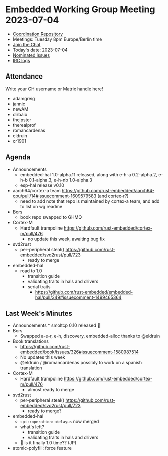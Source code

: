 # Embedded Working Group Meeting 2023-07-04

* [Coordination Repository]
* Meetings: Tuesday 8pm Europe/Berlin time
* [Join the Chat]
* Today's date: 2023-07-04
* [Nominated issues](https://github.com/search?q=org%3Arust-embedded+label%3Anominated+is%3Aopen&type=Issues)
* [IRC logs]

[Coordination Repository]: https://github.com/rust-embedded/wg
[Join the Chat]: https://matrix.to/#/#rust-embedded:matrix.org
[IRC logs]: https://libera.irclog.whitequark.org/rust-embedded/2023-07-04

## Attendance

Write your GH username or Matrix handle here!

* adamgreig
* jannic
* newAM
* dirbaio
* thejpster
* therealprof
* romancardenas
* eldruin
* cr1901

## Agenda

* Announcements
    * embedded-hal 1.0-alpha.11 released, along with e-h-a 0.2-alpha.2, e-h-b 0.1-alpha.3, e-h-nb 1.0-alpha.3
    * esp-hal release v0.10
* aarch64/cortex-a team https://github.com/rust-embedded/aarch64-cpu/pull/14#issuecomment-1609579583 (and cortex-r?)
    * need to add note that repo is maintained by cortex-a team, and add to list on wg readme
* Bors
    * book repo swapped to GHMQ
* Cortex-M
    * Hardfault trampoline https://github.com/rust-embedded/cortex-m/pull/476
        * no update this week, awaiting bug fix
* svd2rust
    * per-peripheral steal() https://github.com/rust-embedded/svd2rust/pull/723
        * ready to merge
* embedded-hal
    * road to 1.0
        * transition guide
        * validating traits in hals and drivers
        * serial traits
            * https://github.com/rust-embedded/embedded-hal/pull/349#issuecomment-1499465364


## Last Week's Minutes

* Announcements
        * smoltcp 0.10 released :tada: 
* Bors
    * Swapped a-e-r, e-h, discovery, embedded-alloc thanks to @eldruin
* Book translations
    * https://github.com/rust-embedded/book/issues/326#issuecomment-1580987514
    * No updates this week
    * @eldruin / @romancardenas possibly to work on a spanish translation
* Cortex-M
    * Hardfault trampoline https://github.com/rust-embedded/cortex-m/pull/476
        * almost ready to merge
* svd2rust
    * per-peripheral steal() https://github.com/rust-embedded/svd2rust/pull/723
        * ready to merge?
* embedded-hal
    * `spi::operation::delayus` now merged
    * what's left?
        * transition guide
        * validating traits in hals and drivers
    * :eyes: is it finally 1.0 time?? (JP)
* atomic-polyfill: force feature

